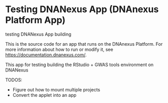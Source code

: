<!-- dx-header -->
# Testing DNANexus App (DNAnexus Platform App)

testing DNANexus App building

This is the source code for an app that runs on the DNAnexus Platform.
For more information about how to run or modify it, see
https://documentation.dnanexus.com/.
<!-- /dx-header -->

<!--SECTION: Description -->
This app for testing building the RStudio + GWAS tools environment on DNANexus  

<!--SECTION: TODO: -->
TODOS:
- Figure out how to mount multiple projects
- Convert the applet into an app

